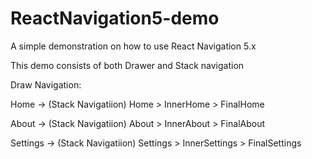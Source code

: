 # ReactNavigation5-demo

A simple demonstration on how to use React Navigation 5.x

This demo consists of both Drawer and Stack navigation

Draw Navigation:

  Home     ->  (Stack Navigatiion) Home > InnerHome > FinalHome

  About    ->  (Stack Navigatiion) About > InnerAbout > FinalAbout

  Settings ->  (Stack Navigatiion) Settings > InnerSettings > FinalSettings
  
  
